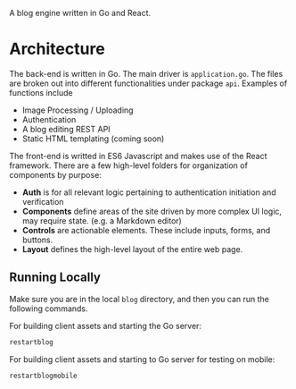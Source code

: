 A blog engine written in Go and React. 

# Architecture 
The back-end is written in Go. The main driver is `application.go`. The files are broken out into different functionalities under package `api`. Examples of functions include
- Image Processing / Uploading
- Authentication
- A blog editing REST API
- Static HTML templating (coming soon)

The front-end is writted in ES6 Javascript and makes use of the React framework. There are a few high-level folders for organization of components by purpose:
- **Auth** is for all relevant logic pertaining to authentication initiation and verification
- **Components** define areas of the site driven by more complex UI logic, may require state. (e.g. a Markdown editor)
- **Controls** are actionable elements. These include inputs, forms, and buttons.
- **Layout** defines the high-level layout of the entire web page.

## Running Locally 
Make sure you are in the local `blog` directory, and then you can run the following commands. 

For building client assets and starting the Go server:
```sh
restartblog
```
For building client assets and starting to Go server for testing on mobile: 
```sh
restartblogmobile
```
